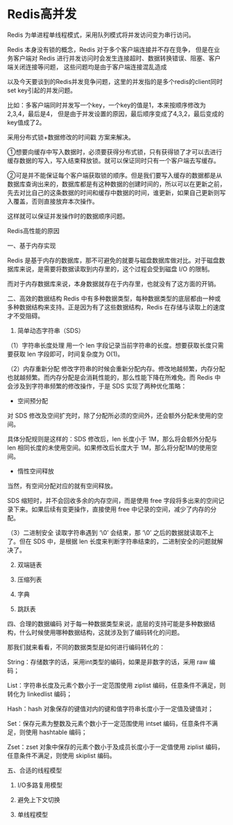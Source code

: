 # Redis高并发

Redis 为单进程单线程模式，采用队列模式将并发访问变为串行访问。

Redis 本身没有锁的概念，Redis 对于多个客户端连接并不存在竞争，
但是在业务客户端对 Redis 进行并发访问时会发生连接超时、数据转换错误、阻塞、客户端关闭连接等问题，
这些问题均是由于客户端连接混乱造成

以及今天要谈到的Redis并发竞争问题，这里的并发指的是多个redis的client同时set key引起的并发问题。

比如：多客户端同时并发写一个key，一个key的值是1，本来按顺序修改为2,3,4，最后是4，
但是由于并发设置的原因，最后顺序变成了4,3,2，最后变成的key值成了2。

采用分布式锁+数据修改的时间戳 方案来解决。

①想要向缓存中写入数据时，必须要获得分布式锁，只有获得锁了才可以去进行缓存数据的写入，写入结束释放锁。就可以保证同时只有一个客户端去写缓存。

②可是并不能保证每个客户端获取锁的顺序。但是我们要写入缓存的数据都是从数据库查询出来的，数据库都是有这种数据的创建时间的，所以可以在更新之前，先去对比自己的这条数据的时间和缓存中数据的时间，谁更新，如果自己更新则写入覆盖，否则直接放弃本次操作。

这样就可以保证并发操作时的数据顺序问题。







Redis高性能的原因


一、基于内存实现

Redis 是基于内存的数据库，那不可避免的就要与磁盘数据库做对比。对于磁盘数据库来说，是需要将数据读取到内存里的，这个过程会受到磁盘 I/O 的限制。

而对于内存数据库来说，本身数据就存在于内存里，也就没有了这方面的开销。

二、高效的数据结构
Redis 中有多种数据类型，每种数据类型的底层都由一种或多种数据结构来支持。正是因为有了这些数据结构，Redis 在存储与读取上的速度才不受阻碍。



1. 简单动态字符串（SDS）


（1）字符串长度处理
用一个 len 字段记录当前字符串的长度。想要获取长度只需要获取 len 字段即可，时间复杂度为 O(1)。

（2）内存重新分配
修改字符串的时候会重新分配内存。修改地越频繁，内存分配也就越频繁。而内存分配是会消耗性能的，那么性能下降在所难免。而 Redis 中会涉及到字符串频繁的修改操作，于是 SDS 实现了两种优化策略：

- 空间预分配

对 SDS 修改及空间扩充时，除了分配所必须的空间外，还会额外分配未使用的空间。

具体分配规则是这样的：SDS 修改后，len 长度小于 1M，那么将会额外分配与 len 相同长度的未使用空间。如果修改后长度大于 1M，那么将分配1M的使用空间。

- 惰性空间释放

当然，有空间分配对应的就有空间释放。

SDS 缩短时，并不会回收多余的内存空间，而是使用 free 字段将多出来的空间记录下来。如果后续有变更操作，直接使用 free 中记录的空间，减少了内存的分配。

（3）二进制安全
读取字符串遇到 ‘\0’ 会结束，那 ‘\0’ 之后的数据就读取不上了。但在 SDS 中，是根据 len 长度来判断字符串结束的，二进制安全的问题就解决了。

2. 双端链表



3. 压缩列表


4. 字典

5. 跳跃表

四、合理的数据编码
对于每一种数据类型来说，底层的支持可能是多种数据结构，什么时候使用哪种数据结构，这就涉及到了编码转化的问题。

那我们就来看看，不同的数据类型是如何进行编码转化的：

String：存储数字的话，采用int类型的编码，如果是非数字的话，采用 raw 编码；

List：字符串长度及元素个数小于一定范围使用 ziplist 编码，任意条件不满足，则转化为 linkedlist 编码；

Hash：hash 对象保存的键值对内的键和值字符串长度小于一定值及键值对；

Set：保存元素为整数及元素个数小于一定范围使用 intset 编码，任意条件不满足，则使用 hashtable 编码；

Zset：zset 对象中保存的元素个数小于及成员长度小于一定值使用 ziplist 编码，任意条件不满足，则使用 skiplist 编码。

五、合适的线程模型


1. I/O多路复用模型

2. 避免上下文切换

3. 单线程模型



